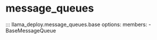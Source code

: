 # message_queues

::: llama_deploy.message_queues.base
    options:
        members:
        - BaseMessageQueue
